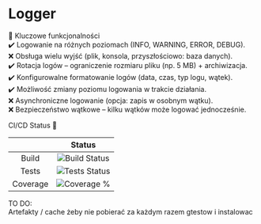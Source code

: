 # Logger
 
🔹 Kluczowe funkcjonalności \
✔️ Logowanie na różnych poziomach (INFO, WARNING, ERROR, DEBUG). \
❌ Obsługa wielu wyjść (plik, konsola, przyszłościowo: baza danych). \
✔️ Rotacja logów – ograniczenie rozmiaru pliku (np. 5 MB) + archiwizacja. \
✔️ Konfigurowalne formatowanie logów (data, czas, typ logu, wątek). \
✔️ Możliwość zmiany poziomu logowania w trakcie działania. \
❌ Asynchroniczne logowanie (opcja: zapis w osobnym wątku). \
❌ Bezpieczeństwo wątkowe – kilku wątków może logować jednocześnie.

CI/CD Status 🔨 

|          	|                                                                                                      Status                                                                                                     	|
|:--------:	|:---------------------------------------------------------------------------------------------------------------------------------------------------------------------------------------------------------------:	|
|   Build  	|                                                            ![Build Status](https://github.com/SzumekPL/Logger/actions/workflows/build.yml/badge.svg)                                                            	|
|   Tests  	|                                                         ![Tests Status](https://github.com/SzumekPL/Logger/actions/workflows/google_tests.yml/badge.svg)                                                        	|
| Coverage 	| ![Coverage %](https://img.shields.io/badge/dynamic/json?url=https%3A%2F%2Fraw.githubusercontent.com%2FSzumekPL%2FLogger%2Fgh-pages%2Fcoverage%2Fcoverage.json&query=%24.message&label=Coverage&color=%24.color) 	|

TO DO: \
Artefakty / cache żeby nie pobierać za każdym razem gtestow i instalowac
